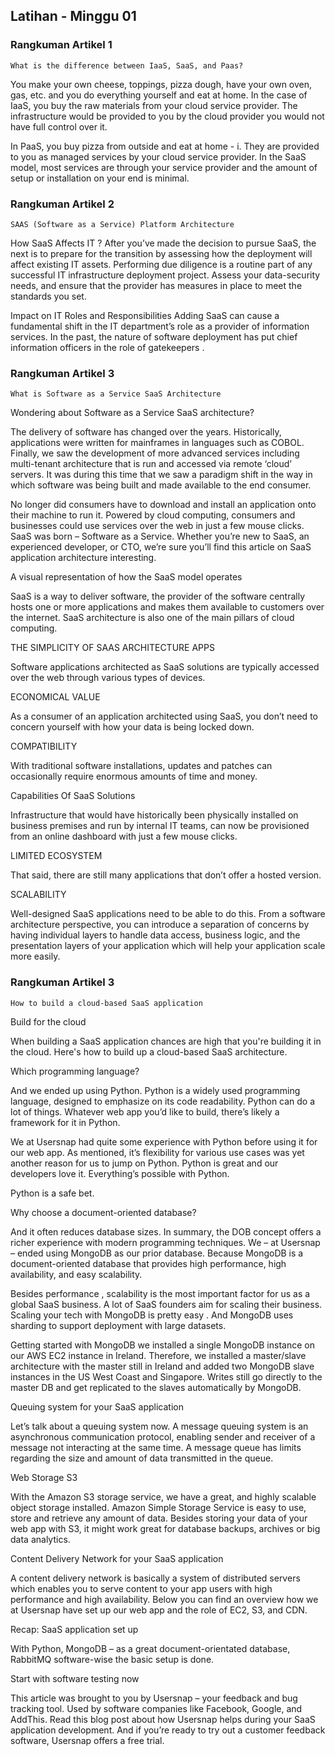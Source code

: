 ## Latihan - Minggu 01


### Rangkuman Artikel 1
``What is the difference between IaaS, SaaS, and Paas?``

You make your own cheese, toppings, pizza dough, have your own oven, gas, etc. and you do everything yourself and eat at home. In the case of IaaS, you buy the raw materials from your cloud service provider. The infrastructure would be provided to you by the cloud provider you would not have full control over it. 

In PaaS, you buy pizza from outside and eat at home - i. They are provided to you as managed services by your cloud service provider. In the SaaS model, most services are through your service provider and the amount of setup or installation on your end is minimal.

### Rangkuman Artikel 2
``SAAS (Software as a Service) Platform Architecture``

How SaaS Affects IT ?
After you’ve made the decision to pursue SaaS, the next is to prepare for the transition by assessing how the deployment will affect existing IT assets. Performing due diligence is a routine part of any successful IT infrastructure deployment project. Assess your data-security needs, and ensure that the provider has measures in place to meet the standards you set.

Impact on IT Roles and Responsibilities
Adding SaaS can cause a fundamental shift in the IT department’s role as a provider of information services. In the past, the nature of software deployment has put chief information officers in the role of gatekeepers .

### Rangkuman Artikel 3
``What is Software as a Service SaaS Architecture``

Wondering about Software as a Service SaaS architecture?

The delivery of software has changed over the years. Historically, applications were written for mainframes in languages such as COBOL. Finally, we saw the development of more advanced services including multi-tenant architecture that is run and accessed via remote ‘cloud’ servers. It was during this time that we saw a paradigm shift in the way in which software was being built and made available to the end consumer.

No longer did consumers have to download and install an application onto their machine to run it. Powered by cloud computing, consumers and businesses could use services over the web in just a few mouse clicks. SaaS was born – Software as a Service. Whether you’re new to SaaS, an experienced developer, or CTO, we’re sure you’ll find this article on SaaS application architecture interesting.

A visual representation of how the SaaS model operates

SaaS is a way to deliver software, the provider of the software centrally hosts one or more applications and makes them available to customers over the internet. SaaS architecture is also one of the main pillars of cloud computing.

THE SIMPLICITY OF SAAS ARCHITECTURE APPS

Software applications architected as SaaS solutions are typically accessed over the web through various types of devices.

ECONOMICAL VALUE

As a consumer of an application architected using SaaS, you don’t need to concern yourself with how your data is being locked down.

COMPATIBILITY

With traditional software installations, updates and patches can occasionally require enormous amounts of time and money.

Capabilities Of SaaS Solutions

Infrastructure that would have historically been physically installed on business premises and run by internal IT teams, can now be provisioned from an online dashboard with just a few mouse clicks.

LIMITED ECOSYSTEM

That said, there are still many applications that don’t offer a hosted version.

SCALABILITY

Well-designed SaaS applications need to be able to do this. From a software architecture perspective, you can introduce a separation of concerns by having individual layers to handle data access, business logic, and the presentation layers of your application which will help your application scale more easily.

### Rangkuman Artikel 3
``How to build a cloud-based SaaS application``

Build for the cloud

When building a SaaS application chances are high that you're building it in the cloud. Here's how to build up a cloud-based SaaS architecture.

Which programming language?

And we ended up using Python. Python is a widely used programming language, designed to emphasize on its code readability. Python can do a lot of things. Whatever web app you’d like to build, there’s likely a framework for it in Python.

We at Usersnap had quite some experience with Python before using it for our web app. As mentioned, it’s flexibility for various use cases was yet another reason for us to jump on Python. Python is great and our developers love it. Everything’s possible with Python.

Python is a safe bet.

Why choose a document-oriented database?

And it often reduces database sizes. In summary, the DOB concept offers a richer experience with modern programming techniques. We – at Usersnap – ended using MongoDB as our prior database. Because MongoDB is a document-oriented database that provides high performance, high availability, and easy scalability.

Besides performance , scalability is the most important factor for us as a global SaaS business. A lot of SaaS founders aim for scaling their business. Scaling your tech with MongoDB is pretty easy . And MongoDB uses sharding to support deployment with large datasets.

Getting started with MongoDB we installed a single MongoDB instance on our AWS EC2 instance in Ireland. Therefore, we installed a master/slave architecture with the master still in Ireland and added two MongoDB slave instances in the US West Coast and Singapore. Writes still go directly to the master DB and get replicated to the slaves automatically by MongoDB.

Queuing system for your SaaS application

Let’s talk about a queuing system now. A message queuing system is an asynchronous communication protocol, enabling sender and receiver of a message not interacting at the same time. A message queue has limits regarding the size and amount of data transmitted in the queue.

Web Storage S3

With the Amazon S3 storage service, we have a great, and highly scalable object storage installed. Amazon Simple Storage Service is easy to use, store and retrieve any amount of data. Besides storing your data of your web app with S3, it might work great for database backups, archives or big data analytics.

Content Delivery Network for your SaaS application

A content delivery network is basically a system of distributed servers which enables you to serve content to your app users with high performance and high availability. Below you can find an overview how we at Usersnap have set up our web app and the role of EC2, S3, and CDN.

Recap: SaaS application set up

With Python, MongoDB – as a great document-orientated database, RabbitMQ software-wise the basic setup is done.

Start with software testing now

This article was brought to you by Usersnap – your feedback and bug tracking tool. Used by software companies like Facebook, Google, and AddThis. Read this blog post about how Usersnap helps during your SaaS application development. And if you’re ready to try out a customer feedback software, Usersnap offers a free trial.